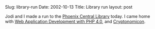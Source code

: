 Slug: library-run
Date: 2002-10-13
Title: Library run
layout: post

Jodi and I made a run to the <a href="http://phoenixlibrary.org/web/">Phoenix Central Library</a> today. I came home with <a href="http://www.amazon.com/exec/obidos/tg/detail/-/0735709971/qid=1034460865/sr=8-1/ref=sr_8_1/002-9780094-2131219?v=glance&amp;n=507846">Web Application Development with PHP 4.0</a>, and <a href="http://www.amazon.com/exec/obidos/tg/detail/-/0380973464/qid=1034460904/sr=1-1/ref=sr_1_1/002-9780094-2131219?v=glance">Cryptonomicon</a>.
